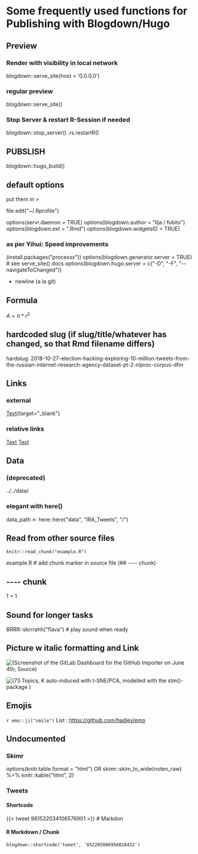 # Some frequently used functions for Publishing with Blogdown/Hugo

## Preview
### Render with visibility in local network
blogdown::serve_site(host = '0.0.0.0')
### regular preview
blogdown::serve_site()
### Stop Server & restart R-Session if needed
blogdown::stop_server()
.rs.restartR()

## PUBSLISH
blogdown::hugo_build()

## default options
put them in > 

file.edit("~/.Rprofile")

options(servr.daemon = TRUE)
options(blogdown.author = "Ilja / fubits")
options(blogdown.ext = ".Rmd")
options(blogdown.widgetsID = TRUE)

### as per Yihui: Speed improvements
(install.packages("processx"))
options(blogdown.generator.server = TRUE) # see serve_site() docs
options(blogdown.hugo.server = c("-D", "-F", "--navigateToChanged"))

+ newline (a la git)

## Formula
$A = \pi*r^{2}$

## hardcoded slug (if slug/title/whatever has changed, so that Rmd filename differs)
hardslug: 2018-10-27-election-hacking-exploring-10-million-tweets-from-the-russian-internet-research-agency-dataset-pt-2-nlproc-corpus-dfm

## Links
### external
[Text](URL){target="_blank"}

### relative links
[Text](/post/slug)
[Text](#anchor)

## Data
### (deprecated)
../../data/

### elegant with here()
data_path <- here::here("data", "IRA_Tweets", "/")

## Read from other source files
  
  ```{r setup}
  knitr::read_chunk("example.R")
  ```
  
  example.R # add chunk marker in source file (## ---- chunk)
  
  ## ---- chunk
  1 + 1


## Sound for longer tasks
BRRR::skrrrahh("flava") # play sound when ready

## Picture w italic formatting and Link
![*(Screenshot of the GitLab Dashboard for the GitHub Importer on June 4th; [Source](https://monitor.gitlab.net/dashboard/db/github-importer?orgId=1&from=1528041600000&to=now))*](/img/GitLab_JSON/gitlab_dashboard.jpg "alt-text")

![*(73 Topics, K auto-induced with t-SNE/PCA, modelled with the stm()-package )*](/img/GitLab_JSON/gitlab_dom2.jpg "alt-text")

## Emojis
`r emo::ji("smile")`
List : https://github.com/hadley/emo

## Undocumented
### Skimr
options(knitr.table.format = "html") OR
skimr::skim_to_wide(noten_raw) %>% knitr::kable("html", 2)

### Tweets
#### Shortcode
{{< tweet 981532034106576901 >}} # Markdon

#### R Markdown / Chunk
```{r echo=FALSE}
blogdown::shortcode('tweet', '852205086956818432')
```
